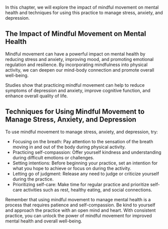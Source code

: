 
In this chapter, we will explore the impact of mindful movement on mental health and techniques for using this practice to manage stress, anxiety, and depression.

The Impact of Mindful Movement on Mental Health
-----------------------------------------------

Mindful movement can have a powerful impact on mental health by reducing stress and anxiety, improving mood, and promoting emotional regulation and resilience. By incorporating mindfulness into physical activity, we can deepen our mind-body connection and promote overall well-being.

Studies show that practicing mindful movement can help to reduce symptoms of depression and anxiety, improve cognitive function, and enhance overall quality of life.

Techniques for Using Mindful Movement to Manage Stress, Anxiety, and Depression
-------------------------------------------------------------------------------

To use mindful movement to manage stress, anxiety, and depression, try:

* Focusing on the breath: Pay attention to the sensation of the breath moving in and out of the body during physical activity.
* Practicing self-compassion: Offer yourself kindness and understanding during difficult emotions or challenges.
* Setting intentions: Before beginning your practice, set an intention for what you hope to achieve or focus on during the activity.
* Letting go of judgment: Release any need to judge or criticize yourself during the practice.
* Prioritizing self-care: Make time for regular practice and prioritize self-care activities such as rest, healthy eating, and social connections.

Remember that using mindful movement to manage mental health is a process that requires patience and self-compassion. Be kind to yourself and approach the practice with an open mind and heart. With consistent practice, you can unlock the power of mindful movement for improved mental health and overall well-being.

